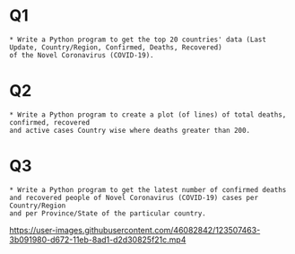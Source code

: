 # Q1
    * Write a Python program to get the top 20 countries' data (Last Update, Country/Region, Confirmed, Deaths, Recovered)
    of the Novel Coronavirus (COVID-19).
# Q2
    * Write a Python program to create a plot (of lines) of total deaths, confirmed, recovered
    and active cases Country wise where deaths greater than 200.
# Q3
    * Write a Python program to get the latest number of confirmed deaths 
    and recovered people of Novel Coronavirus (COVID-19) cases per Country/Region 
    and per Province/State of the particular country.

https://user-images.githubusercontent.com/46082842/123507463-3b091980-d672-11eb-8ad1-d2d30825f21c.mp4
